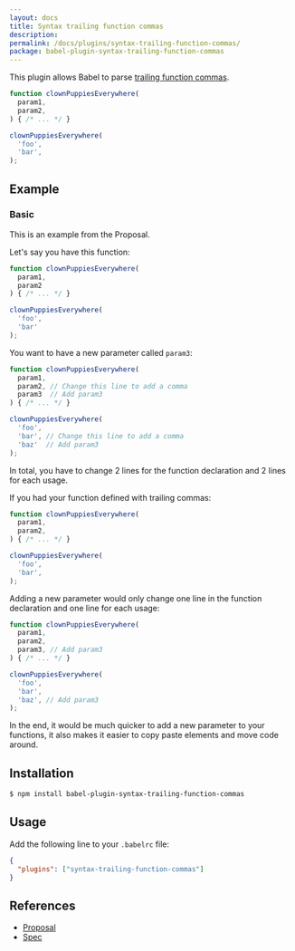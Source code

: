 ```yaml
---
layout: docs
title: Syntax trailing function commas
description:
permalink: /docs/plugins/syntax-trailing-function-commas/
package: babel-plugin-syntax-trailing-function-commas
---
```



This plugin allows Babel to parse [trailing function commas](https://github.com/jeffmo/es-trailing-function-commas).

```js
function clownPuppiesEverywhere(
  param1,
  param2,
) { /* ... */ }

clownPuppiesEverywhere(
  'foo',
  'bar',
);
```

## Example
### Basic
This is an example from the Proposal.

Let's say you have this function:

```js
function clownPuppiesEverywhere(
  param1,
  param2
) { /* ... */ }

clownPuppiesEverywhere(
  'foo',
  'bar'
);
```

You want to have a new parameter called `param3`:

```js
function clownPuppiesEverywhere(
  param1,
  param2, // Change this line to add a comma
  param3  // Add param3
) { /* ... */ }

clownPuppiesEverywhere(
  'foo',
  'bar', // Change this line to add a comma
  'baz'  // Add param3
);
```
In total, you have to change 2 lines for the function declaration and 2 lines for each usage.

If you had your function defined with trailing commas:

```js
function clownPuppiesEverywhere(
  param1,
  param2,
) { /* ... */ }

clownPuppiesEverywhere(
  'foo',
  'bar',
);
```
Adding a new parameter would only change one line in the function declaration and one line for each usage:

```js
function clownPuppiesEverywhere(
  param1,
  param2,
  param3, // Add param3
) { /* ... */ }

clownPuppiesEverywhere(
  'foo',
  'bar',
  'baz', // Add param3
);
```
In the end, it would be much quicker to add a new parameter to your functions, it also makes it easier to copy paste elements and move code around.

## Installation

```sh
$ npm install babel-plugin-syntax-trailing-function-commas
```

## Usage

Add the following line to your `.babelrc` file:

```json
{
  "plugins": ["syntax-trailing-function-commas"]
}
```

## References

* [Proposal](https://github.com/jeffmo/es-trailing-function-commas)
* [Spec](http://jeffmo.github.io/es-trailing-function-commas/)
